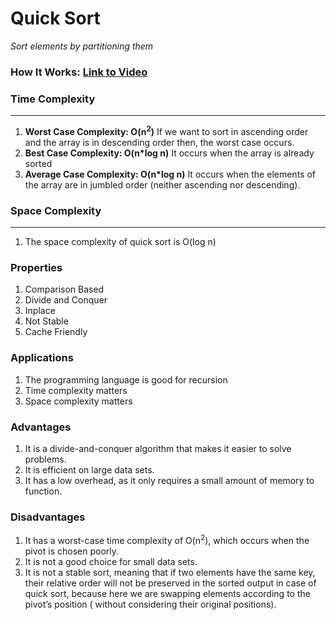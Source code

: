 # Quick Sort

*Sort elements by partitioning them*

### How It Works: [Link to Video](https://www.youtube.com/watch?v=RFbZx9nTB3s)

### Time Complexity

---

1. **Worst Case Complexity: O(n<sup>2</sup>)**
   If we want to sort in ascending order and the array is in descending order then, the worst case occurs.
2. **Best Case Complexity: O(n*log n)**
   It occurs when the array is already sorted
3. **Average Case Complexity: O(n*log n)**
   It occurs when the elements of the array are in jumbled order (neither ascending nor descending).

### Space Complexity

---

1. The space complexity of quick sort is O(log n)

### Properties

1. Comparison Based
2. Divide and Conquer
3. Inplace
4. Not Stable
5. Cache Friendly

### Applications

1. The programming language is good for recursion
2. Time complexity matters
3. Space complexity matters

### Advantages

1. It is a divide-and-conquer algorithm that makes it easier to solve problems.
2. It is efficient on large data sets.
3. It has a low overhead, as it only requires a small amount of memory to function.

### Disadvantages

1. It has a worst-case time complexity of O(n<sup>2</sup>), which occurs when the pivot is chosen poorly.
2. It is not a good choice for small data sets.
3. It is not a stable sort, meaning that if two elements have the same key, their relative order will not be preserved
   in the sorted output in case of quick sort, because here we are swapping elements according to the pivot’s position (
   without considering their original positions).